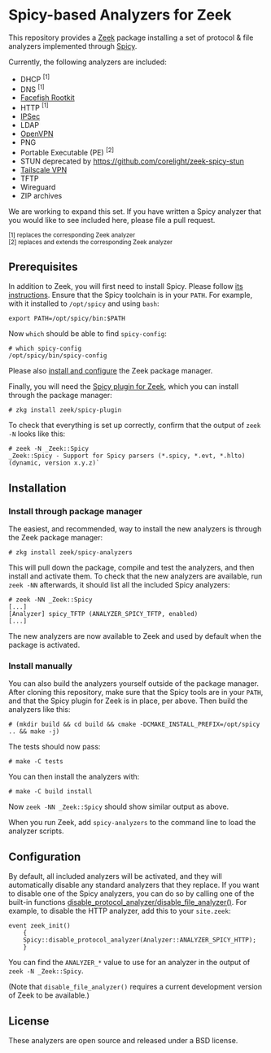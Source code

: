 
# Spicy-based Analyzers for Zeek

This repository provides a [Zeek](https://github.com/zeek/zeek)
package installing a set of protocol & file analyzers implemented
through [Spicy](https://github.com/zeek/spicy).

Currently, the following analyzers are included:

- DHCP <sup>[1]</sup>
- DNS <sup>[1]</sup>
- [Facefish Rootkit](https://github.com/zeek/spicy-analyzers/tree/main/analyzer/facefish_rootkit)
- HTTP <sup>[1]</sup>
- [IPSec](https://github.com/zeek/spicy-analyzers/tree/main/analyzer/ipsec)
- LDAP
- [OpenVPN](https://github.com/zeek/spicy-analyzers/tree/main/analyzer/openvpn)
- PNG
- Portable Executable (PE) <sup>[2]</sup>
- STUN deprecated by <https://github.com/corelight/zeek-spicy-stun>
- [Tailscale VPN](https://github.com/zeek/spicy-analyzers/tree/main/analyzer/tailscale)
- TFTP
- Wireguard
- ZIP archives

We are working to expand this set. If you have written a Spicy
analyzer that you would like to see included here, please file a pull
request.

<sup>[1] replaces the corresponding Zeek analyzer</sup>\
<sup>[2] replaces and extends the corresponding Zeek analyzer</sup>

## Prerequisites

In addition to Zeek, you will first need to install Spicy. Please
follow [its instructions](https://docs.zeek.org/projects/spicy/en/latest/installation.html).
Ensure that the Spicy toolchain is in your ``PATH``. For example, with
it installed to `/opt/spicy` and using `bash`:

    export PATH=/opt/spicy/bin:$PATH

Now `which` should be able to find `spicy-config`:

    # which spicy-config
    /opt/spicy/bin/spicy-config

Please also [install and configure](https://docs.zeek.org/projects/package-manager/en/stable/quickstart.html)
the Zeek package manager.

Finally, you will need the [Spicy plugin for
Zeek](https://github.com/zeek/spicy-plugin), which you can install
through the package manager:

    # zkg install zeek/spicy-plugin

To check that everything is set up correctly, confirm that the output of
`zeek -N` looks like this:

    # zeek -N _Zeek::Spicy
    _Zeek::Spicy - Support for Spicy parsers (*.spicy, *.evt, *.hlto) (dynamic, version x.y.z)`

## Installation

### Install through package manager

The easiest, and recommended, way to install the new analyzers is
through the Zeek package manager:

    # zkg install zeek/spicy-analyzers

This will pull down the package, compile and test the analyzers, and
then install and activate them. To check that the new analyzers are
available, run `zeek -NN` afterwards, it should list all the included
Spicy analyzers:

    # zeek -NN _Zeek::Spicy
    [...]
    [Analyzer] spicy_TFTP (ANALYZER_SPICY_TFTP, enabled)
    [...]

The new analyzers are now available to Zeek and used by default when
the package is activated.

### Install manually

You can also build the analyzers yourself outside of the package
manager. After cloning this repository, make sure that the Spicy tools are
in your `PATH`, and that the Spicy plugin for Zeek is in place, per
above. Then build the analyzers like this:

    # (mkdir build && cd build && cmake -DCMAKE_INSTALL_PREFIX=/opt/spicy .. && make -j)

The tests should now pass:

    # make -C tests

You can then install the analyzers with:

    # make -C build install

Now `zeek -NN _Zeek::Spicy` should show similar output as above.

When you run Zeek, add `spicy-analyzers` to the command line to load
the analyzer scripts.

## Configuration

By default, all included analyzers will be activated, and they will
automatically disable any standard analyzers that they replace. If you
want to disable one of the Spicy analyzers, you can do so by calling
one of the built-in functions
[disable_protocol_analyzer/disable_file_analyzer()](https://docs.zeek.org/projects/spicy/en/latest/zeek.html#functions).
For example, to disable the HTTP analyzer, add this to your
`site.zeek`:

```.zeek
event zeek_init()
    {
    Spicy::disable_protocol_analyzer(Analyzer::ANALYZER_SPICY_HTTP);
    }
```

You can find the `ANALYZER_*` value to use for an analyzer in the
output of `zeek -N _Zeek::Spicy`.

(Note that `disable_file_analyzer()` requires a current development
version of Zeek to be available.)

## License

These analyzers are open source and released under a BSD license.

